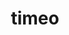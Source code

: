 ---
title: timeo
ch: [r]
meaning: to fear, be scared of
pos: verb
inf: timēre
secondppstem: tim
infend: ēre
thirdpp: timui
fourthpp: ---
conjugation: second
derivative: timid
---